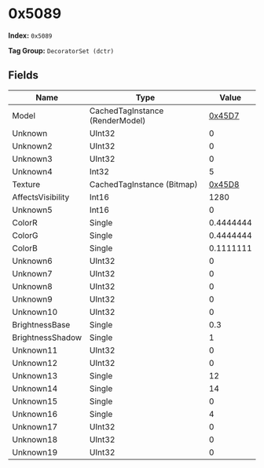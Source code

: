 # 0x5089

**Index:** ```0x5089```

**Tag Group:** ```DecoratorSet (dctr)```

## Fields

Name	| Type	| Value
---	|---	|---	|
Model	|CachedTagInstance (RenderModel)	|[0x45D7](../RenderModel/45D7.md)
Unknown	|UInt32	|0
Unknown2	|UInt32	|0
Unknown3	|UInt32	|0
Unknown4	|Int32	|5
Texture	|CachedTagInstance (Bitmap)	|[0x45D8](../Bitmap/45D8.md)
AffectsVisibility	|Int16	|1280
Unknown5	|Int16	|0
ColorR	|Single	|0.4444444
ColorG	|Single	|0.4444444
ColorB	|Single	|0.1111111
Unknown6	|UInt32	|0
Unknown7	|UInt32	|0
Unknown8	|UInt32	|0
Unknown9	|UInt32	|0
Unknown10	|UInt32	|0
BrightnessBase	|Single	|0.3
BrightnessShadow	|Single	|1
Unknown11	|UInt32	|0
Unknown12	|UInt32	|0
Unknown13	|Single	|12
Unknown14	|Single	|14
Unknown15	|Single	|0
Unknown16	|Single	|4
Unknown17	|UInt32	|0
Unknown18	|UInt32	|0
Unknown19	|UInt32	|0


